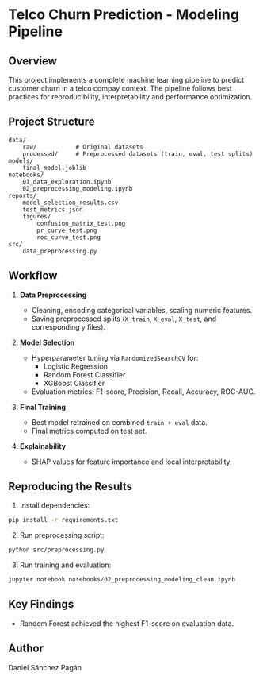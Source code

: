 # Telco Churn Prediction - Modeling Pipeline

## Overview
This project implements a complete machine learning pipeline to predict customer churn in a telco compay context. 
The pipeline follows best practices for reproducibility, interpretability and performance optimization.

## Project Structure
```
data/
    raw/           # Original datasets
    processed/     # Preprocessed datasets (train, eval, test splits)
models/
    final_model.joblib
notebooks/
    01_data_exploration.ipynb
    02_preprocessing_modeling.ipynb
reports/
    model_selection_results.csv
    test_metrics.json
    figures/
        confusion_matrix_test.png
        pr_curve_test.png
        roc_curve_test.png
src/
    data_preprocessing.py
```

## Workflow
1. **Data Preprocessing**  
   - Cleaning, encoding categorical variables, scaling numeric features.
   - Saving preprocessed splits (`X_train`, `X_eval`, `X_test`, and corresponding `y` files).

2. **Model Selection**  
   - Hyperparameter tuning via `RandomizedSearchCV` for:
     - Logistic Regression
     - Random Forest Classifier
     - XGBoost Classifier
   - Evaluation metrics: F1-score, Precision, Recall, Accuracy, ROC-AUC.

3. **Final Training**  
   - Best model retrained on combined `train + eval` data.
   - Final metrics computed on test set.

4. **Explainability**  
   - SHAP values for feature importance and local interpretability.

## Reproducing the Results
1. Install dependencies:
```bash
pip install -r requirements.txt
```
2. Run preprocessing script:
```bash
python src/preprocessing.py
```
3. Run training and evaluation:
```bash
jupyter notebook notebooks/02_preprocessing_modeling_clean.ipynb
```

## Key Findings
- Random Forest achieved the highest F1-score on evaluation data.

## Author
Daniel Sánchez Pagán
